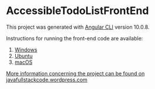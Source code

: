 # AccessibleTodoListFrontEnd

This project was generated with [Angular CLI](https://github.com/angular/angular-cli) version 10.0.8.

Instructions for running the front-end code are available:
 1. [Windows](https://javafullstackcode.wordpress.com/2021/02/22/windows-cloning-the-front-end-code-and-configuring-angular/https://javafullstackcode.wordpress.com/?p=611&preview=true "[Windows] Cloning the front-end code and configuring Angular")
 2. [Ubuntu](https://javafullstackcode.wordpress.com/2021/02/21/linux-ubuntu-cloning-the-front-end-code-and-configuring-angular/ "[Linux Ubuntu] Cloning the front-end code and configuring Angular")
 3. [macOS](https://javafullstackcode.wpcomstaging.com/2021/02/21/macos-cloning-the-front-end-code-and-configuring-angular/ "[MacOS] Cloning the front-end code and configuring Angular") 

[More information concerning the project can be found on javafullstackcode.wordpress.com](https://javafullstackcode.wordpress.com/, "Java Full Stack Code")
